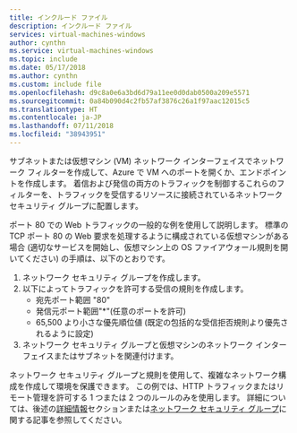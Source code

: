 ```yaml
---
title: インクルード ファイル
description: インクルード ファイル
services: virtual-machines-windows
author: cynthn
ms.service: virtual-machines-windows
ms.topic: include
ms.date: 05/17/2018
ms.author: cynthn
ms.custom: include file
ms.openlocfilehash: d9c8a0e6a3bd6d79a11ee0d0dab0500a209e5571
ms.sourcegitcommit: 0a84b090d4c2fb57af3876c26a1f97aac12015c5
ms.translationtype: HT
ms.contentlocale: ja-JP
ms.lasthandoff: 07/11/2018
ms.locfileid: "38943951"
---
```

サブネットまたは仮想マシン (VM) ネットワーク インターフェイスでネットワーク フィルターを作成して、Azure で VM へのポートを開くか、エンドポイントを作成します。 着信および発信の両方のトラフィックを制御するこれらのフィルターを、トラフィックを受信するリソースに接続されているネットワーク セキュリティ グループに配置します。

ポート 80 での Web トラフィックの一般的な例を使用して説明します。 標準の TCP ポート 80 の Web 要求を処理するように構成されている仮想マシンがある場合 (適切なサービスを開始し、仮想マシン上の OS ファイアウォール規則を開いてください) の手順は、以下のとおりです。

1. ネットワーク セキュリティ グループを作成します。
2. 以下によってトラフィックを許可する受信の規則を作成します。
   * 宛先ポート範囲 "80"
   * 発信元ポート範囲"*"(任意のポートを許可)
   * 65,500 より小さな優先順位値 (既定の包括的な受信拒否規則より優先されるように設定)
3. ネットワーク セキュリティ グループと仮想マシンのネットワーク インターフェイスまたはサブネットを関連付けます。

ネットワーク セキュリティ グループと規則を使用して、複雑なネットワーク構成を作成して環境を保護できます。 この例では、HTTP トラフィックまたはリモート管理を許可する 1 つまたは 2 つのルールのみを使用します。 詳細については、後述の[詳細情報](#more-information-on-network-security-groups)セクションまたは[ネットワーク セキュリティ グループ](../articles/virtual-network/security-overview.md)に関する記事を参照してください。


